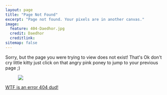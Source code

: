 ```yaml
---
layout: page
title: "Page Not Found"
excerpt: "Page not found. Your pixels are in another canvas."
image:
  feature: 404-Daedhor.jpg
  credit: Daedhor
  creditlink: 
sitemap: false
---  
```


Sorry, but the page you were trying to view does not exist! That's Ok don't cry little kitty just click on that angry pink poney to jump to your previous page ;)

<figure>
	<a href="javascript:history.back()"><img src="http://fc05.deviantart.net/fs70/f/2012/225/5/1/mlp__404_lost_foreverrrrrrrrrrrrrrrrrrrrrrrrrrrrr_by_salsasamuri-d5axmtw.jpg"></a>
	<figcaption></figcaption>
</figure>


[WTF is an error 404 dud!](http://en.wikipedia.org/wiki/HTTP_404)


<script type="text/javascript">
  var GOOG_FIXURL_LANG = 'en';
  var GOOG_FIXURL_SITE = '{{ site.url }}'
</script>
<script type="text/javascript"
  src="http://linkhelp.clients.google.com/tbproxy/lh/wm/fixurl.js">
</script>
